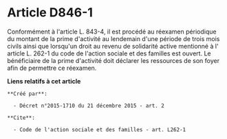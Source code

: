 # Article D846-1

Conformément à l'article L. 843-4, il est procédé au réexamen périodique du montant de la prime d'activité au lendemain d'une
période de trois mois civils ainsi que lorsqu'un droit au revenu de solidarité active mentionné à l'
article L. 262-1 du code de l'action sociale et des familles
est ouvert. Le bénéficiaire de la prime d'activité doit déclarer les ressources de son foyer afin de permettre ce réexamen.

**Liens relatifs à cet article**

	**Créé par**:

	  - Décret n°2015-1710 du 21 décembre 2015 - art. 2

	**Cite**:

	  - Code de l'action sociale et des familles - art. L262-1
